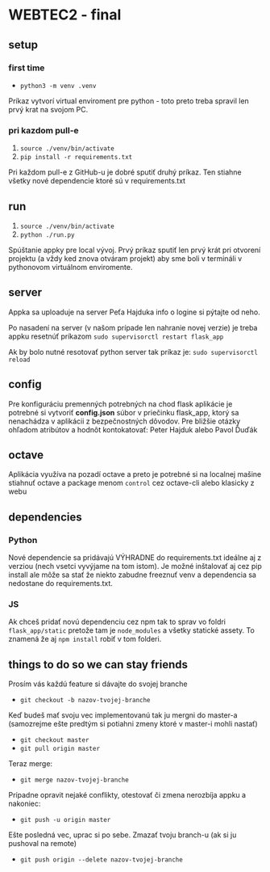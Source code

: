 # WEBTEC2 - final

## setup

### first time
* `python3 -m venv .venv`

Príkaz vytvorí virtual enviroment pre python - toto preto treba spravil len prvý krat na svojom PC.

### pri kazdom pull-e
1. `source ./venv/bin/activate`
2. `pip install -r requirements.txt`

Pri každom pull-e z GitHub-u je dobré sputiť druhý príkaz. Ten stiahne všetky nové dependencie ktoré sú v requirements.txt

## run

1. `source ./venv/bin/activate`
2. `python ./run.py`

Spúštanie appky pre local vývoj. Prvý príkaz sputiť len prvý krát pri otvorení projektu (a vždy ked znova otváram projekt) aby sme boli v termináli v pythonovom virtuálnom enviromente.

## server

Appka sa uploaduje na server Peťa Hajduka info o logine si pýtajte od neho.

Po nasadení na server (v našom prípade len nahranie novej verzie) je treba appku resetnúť príkazom `sudo supervisorctl restart flask_app`

Ak by bolo nutné resotovať python server tak príkaz je: `sudo supervisorctl reload`


## config

Pre konfiguráciu premenných potrebných na chod flask aplikácie je potrebné si vytvoriť __config.json__ súbor v priečinku flask_app, ktorý sa nenachádza v aplikácii z bezpečnostných dôvodov. Pre bližšie otázky ohľadom atribútov a hodnôt kontokatovať: Peter Hajduk alebo Pavol Ďuďák

## octave

Aplikácia využíva na pozadí octave a preto je potrebné si na localnej mašine stiahnuť octave a package menom `control` cez octave-cli alebo klasicky z webu

## dependencies

### Python
Nové dependencie sa pridávajú VÝHRADNE do requirements.txt ideálne aj z verziou (nech vsetci vyvýjame na tom istom). 
Je možné inštalovať aj cez pip install ale môže sa stať že niekto zabudne freeznuť venv a dependencia sa nedostane do requirements.txt.

### JS
Ak chceš pridať novú dependenciu cez npm tak to sprav vo foldri `flask_app/static` pretože tam je `node_modules` a všetky statické assety.
To znamená že aj `npm install` robiť v tom folderi.

## things to do so we can stay friends

Prosím vás každú feature si dávajte do svojej branche

* `git checkout -b nazov-tvojej-branche`

Keď budeš mať svoju vec implementovanú tak ju mergni do master-a (samozrejme ešte predtým si potiahni zmeny ktoré v master-i mohli nastať)

* `git checkout master`
* `git pull origin master`

Teraz merge:

* `git merge nazov-tvojej-branche`

Prípadne opravit nejaké conflikty, otestovať či zmena nerozbíja appku a nakoniec:

* `git push -u origin master`

Ešte posledná vec, uprac si po sebe. Zmazať tvoju branch-u (ak si ju pushoval na remote)

* `git push origin --delete nazov-tvojej-branche`
